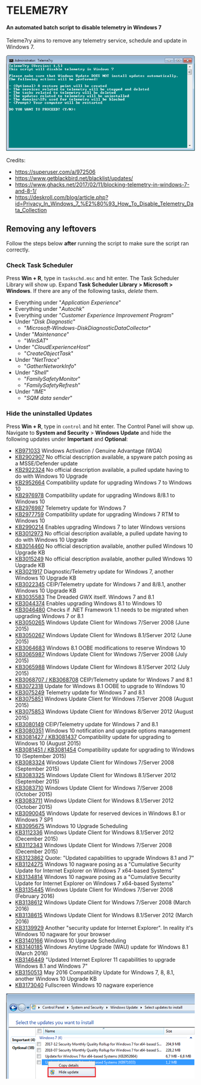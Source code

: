 # TELEME7RY

#### An automated batch script to disable telemetry in Windows 7

Teleme7ry aims to remove any telemetry service, schedule and update in Windows 7.

![Teleme7ry](.github/images/preview.png)

Credits:
- https://superuser.com/a/972506
- https://www.getblackbird.net/blacklist/updates/
- https://www.ghacks.net/2017/02/11/blocking-telemetry-in-windows-7-and-8-1/
- https://deskroll.com/blog/article.php?id=Privacy_In_Windows_7_%E2%80%93_How_To_Disable_Telemetry_Data_Collection

## Removing any leftovers

Follow the steps below **after** running the script to make sure the script ran correctly.

### Check Task Scheduler

Press **Win + R**, type in `taskschd.msc` and hit enter. The Task Scheduler Library will show up.
Expand **Task Scheduler Library > Microsoft > Windows**. If there are any of the following tasks, *delete* them.

- Everything under "*Application Experience*"
- Everything under "*Autochk*"
- Everything under "*Customer Experience Improvement Program*"
- Under "*Disk Diagnostic*"
  - "*Microsoft-Windows-DiskDiagnosticDataCollector*"
- Under "*Maintenance*"
  - "*WinSAT*"
- Under "*CloudExperienceHost*"
  - "*CreateObjectTask*"
- Under "*NetTrace*"
  - "*GatherNetworkInfo*"
- Under "*Shell*"
  - "*FamilySafetyMonitor*"
  - "*FamilySafetyRefresh*"
- Under "*IME*"
  - "*SQM data sender*"

### Hide the uninstalled Updates

Press **Win + R**, type in `control` and hit enter. The Control Panel will show up.
Navigate to **System and Security** > **Windows Update** and hide the following updates under **Important** and **Optional**:

- [KB971033](https://support.microsoft.com/en-us/kb/971033) Windows Activation / Genuine Advantage (WGA)
- [KB2902907](https://support.microsoft.com/en-us/kb/2902907) No official description available, a spyware patch posing as a MSSE/Defender update
- [KB2922324](https://support.microsoft.com/en-us/kb/2922324) No official description available, a pulled update having to do with Windows 10 Upgrade
- [KB2952664](https://support.microsoft.com/en-us/kb/2952664) Compatibility update for upgrading Windows 7 to Windows 10
- [KB2976978](https://support.microsoft.com/en-us/kb/2976978) Compatibility update for upgrading Windows 8/8.1 to Windows 10
- [KB2976987](https://support.microsoft.com/en-us/kb/2976987) Telemetry update for Windows 7
- [KB2977759](https://support.microsoft.com/en-us/kb/2977759) Compatibility update for upgrading Windows 7 RTM to Windows 10
- [KB2990214](https://support.microsoft.com/en-us/kb/2990214) Enables upgrading Windows 7 to later Windows versions
- [KB3012973](https://support.microsoft.com/en-us/kb/3012973) No official description available, a pulled update having to do with Windows 10 Upgrade
- [KB3014460](https://support.microsoft.com/en-us/kb/3014460) No official description available, another pulled Windows 10 Upgrade KB
- [KB3015249](https://support.microsoft.com/en-us/kb/3015249) No official description available, another pulled Windows 10 Upgrade KB
- [KB3021917](https://support.microsoft.com/en-us/kb/3021917) Diagnostic/Telemetry update for Windows 7, another Windows 10 Upgrade KB
- [KB3022345](https://support.microsoft.com/en-us/kb/3022345) CEIP/Telemetry update for Windows 7 and 8/8.1, another Windows 10 Upgrade KB
- [KB3035583](https://support.microsoft.com/en-us/kb/3035583) The Dreaded GWX itself. Windows 7 and 8.1
- [KB3044374](https://support.microsoft.com/en-us/kb/3044374) Enables upgrading Windows 8.1 to Windows 10
- [KB3046480](https://support.microsoft.com/en-us/kb/3046480) Checks if .NET Framework 1.1 needs to be migrated when upgrading Windows 7 or 8.1
- [KB3050265](https://support.microsoft.com/en-us/kb/3050265) Windows Update Client for Windows 7/Server 2008 (June 2015)
- [KB3050267](https://support.microsoft.com/en-us/kb/3050267) Windows Update Client for Windows 8.1/Server 2012 (June 2015)
- [KB3064683](https://support.microsoft.com/en-us/kb/3064683) Windows 8.1 OOBE modifications to reserve Windows 10
- [KB3065987](https://support.microsoft.com/en-us/kb/3065987) Windows Update Client for Windows 7/Server 2008 (July 2015)
- [KB3065988](https://support.microsoft.com/en-us/kb/3065988) Windows Update Client for Windows 8.1/Server 2012 (July 2015)
- [KB3068707 / KB3068708](https://support.microsoft.com/en-us/kb/3068708) CEIP/Telemetry update for Windows 7 and 8.1
- [KB3072318](https://support.microsoft.com/en-us/kb/3072318) Update for Windows 8.1 OOBE to upgrade to Windows 10
- [KB3075249](https://support.microsoft.com/en-us/kb/3075249) Telemetry update for Windows 7 and 8.1
- [KB3075851](https://support.microsoft.com/en-us/kb/3075851) Windows Update Client for Windows 7/Server 2008 (August 2015)
- [KB3075853](https://support.microsoft.com/en-us/kb/3075853) Windows Update Client for Windows 8/Server 2012 (August 2015)
- [KB3080149](https://support.microsoft.com/en-us/kb/3080149) CEIP/Telemetry update for Windows 7 and 8.1
- [KB3080351](https://support.microsoft.com/en-us/kb/3080351) Windows 10 notification and upgrade options management
- [KB3081427 / KB3081437](https://support.microsoft.com/en-us/kb/3081437) Compatibility update for upgrading to Windows 10 (August 2015)
- [KB3081451 / KB3081454](https://support.microsoft.com/en-us/kb/3081454) Compatibility update for upgrading to Windows 10 (September 2015)
- [KB3083324](https://support.microsoft.com/en-us/kb/3083324) Windows Update Client for Windows 7/Server 2008 (September 2015)
- [KB3083325](https://support.microsoft.com/en-us/kb/3083325) Windows Update Client for Windows 8.1/Server 2012 (September 2015)
- [KB3083710](https://support.microsoft.com/en-us/kb/3083710) Windows Update Client for Windows 7/Server 2008 (October 2015)
- [KB3083711](https://support.microsoft.com/en-us/kb/3083711) Windows Update Client for Windows 8.1/Server 2012 (October 2015)
- [KB3090045](https://support.microsoft.com/en-us/kb/3090045) Windows Update for reserved devices in Windows 8.1 or Windows 7 SP1
- [KB3095675](https://support.microsoft.com/en-us/kb/3095675) Windows 10 Upgrade Scheduling
- [KB3112336](https://support.microsoft.com/en-us/kb/3112336) Windows Update Client for Windows 8.1/Server 2012 (December 2015)
- [KB3112343](https://support.microsoft.com/en-us/kb/3112343) Windows Update Client for Windows 7/Server 2008 (December 2015)
- [KB3123862](https://support.microsoft.com/en-us/kb/3123862) Quote: "Updated capabilities to upgrade Windows 8.1 and 7"
- [KB3124275](https://support.microsoft.com/en-us/kb/3124275) Windows 10 nagware posing as a "Cumulative Security Update for Internet Explorer on Windows 7 x64-based Systems"
- [KB3134814](https://support.microsoft.com/en-us/kb/3134814) Windows 10 nagware posing as a "Cumulative Security Update for Internet Explorer on Windows 7 x64-based Systems"
- [KB3135445](https://support.microsoft.com/en-us/kb/3135445) Windows Update Client for Windows 7/Server 2008 (February 2016)
- [KB3138612](https://support.microsoft.com/en-us/kb/3138612) Windows Update Client for Windows 7/Server 2008 (March 2016)
- [KB3138615](https://support.microsoft.com/en-us/kb/3138615) Windows Update Client for Windows 8.1/Server 2012 (March 2016)
- [KB3139929](https://support.microsoft.com/en-us/kb/3139929) Another "security update for Internet Explorer". In reality it's Windows 10 nagware for your browser
- [KB3140166](https://support.microsoft.com/en-us/kb/3140166) Windows 10 Upgrade Scheduling
- [KB3140185](https://support.microsoft.com/en-us/kb/3140185) Windows Anytime Upgrade (WAU) update for Windows 8.1 (March 2016)
- [KB3146449](https://support.microsoft.com/en-us/kb/3146449) "Updated Internet Explorer 11 capabilities to upgrade Windows 8.1 and Windows 7"
- [KB3150513](https://support.microsoft.com/en-us/kb/3150513) May 2016 Compatibility Update for Windows 7, 8, 8.1, another Windows 10 Upgrade KB
- [KB3173040](https://support.microsoft.com/en-us/kb/3173040) Fullscreen Windows 10 nagware experience

![Hide Updates](.github/images/hide_updates.png)
